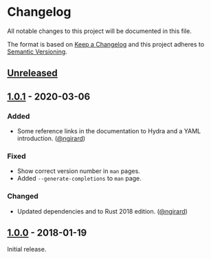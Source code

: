 # Changelog

All notable changes to this project will be documented in this file.

The format is based on [Keep a Changelog](http://keepachangelog.com/en/1.0.0/)
and this project adheres to [Semantic Versioning](http://semver.org/spec/v2.0.0.html).

## [Unreleased]

## [1.0.1] - 2020-03-06

### Added

* Some reference links in the documentation to Hydra and a YAML introduction.
  ([@ngirard](https://github.com/ngirard))

### Fixed

* Show correct version number in `man` pages.
* Added `--generate-completions` to `man` page.

### Changed

* Updated dependencies and to Rust 2018 edition.
  ([@ngirard](https://github.com/ngirard))

## [1.0.0] - 2018-01-19

Initial release.

[Unreleased]: https://github.com/Mange/tydra/compare/v1.0.1...HEAD
[1.0.1]: https://github.com/Mange/tydra/releases/tag/v1.0.1
[1.0.0]: https://github.com/Mange/tydra/releases/tag/v1.0.0
